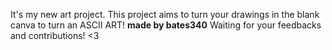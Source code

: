 It's my new art project. This project aims to turn your drawings in the blank canva to turn an ASCII ART!
**made by bates340**
Waiting for your feedbacks and contributions! <3
